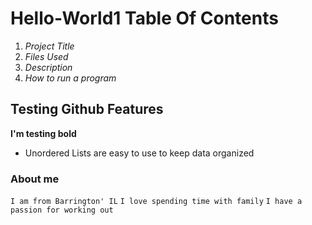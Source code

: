 # Hello-World1 Table Of Contents
1. *Project Title*
2. *Files Used*
3. *Description*
4. *How to run a program*

## Testing Github Features
 **I'm testing bold**
- Unordered Lists are easy to use to keep data organized

### About me

`I am from Barrington' IL`
`I love spending time with family`
`I have a passion for working out`
